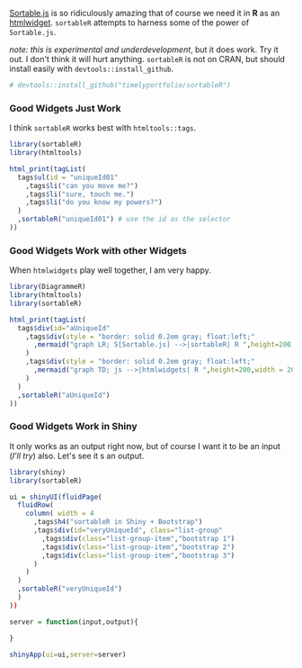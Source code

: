 [Sortable.js](http://rubaxa.github.io/Sortable) is so ridiculously amazing that of course we need it in **R** as an [htmlwidget](http://htmlwidgets.org).  `sortableR` attempts to harness some of the power of `Sortable.js`.

*note: this is experimental and underdevelopment*, but it does work.  Try it out.  I don't think it will hurt anything.  `sortableR` is not on CRAN, but should install easily with `devtools::install_github`.

```r
# devtools::install_github("timelyportfolio/sortableR")
```

### Good Widgets Just Work

I think `sortableR` works best with `htmltools::tags`.

```r
library(sortableR)
library(htmltools)

html_print(tagList(
  tags$ul(id = "uniqueId01"
    ,tags$li("can you move me?")
    ,tags$li("sure, touch me.")
    ,tags$li("do you know my powers?")
  )
  ,sortableR("uniqueId01") # use the id as the selector
))
```

### Good Widgets Work with other Widgets

When `htmlwidgets` play well together, I am very happy.

```r
library(DiagrammeR)
library(htmltools)
library(sortableR)

html_print(tagList(
  tags$div(id="aUniqueId"
    ,tags$div(style = "border: solid 0.2em gray; float:left;"
      ,mermaid("graph LR; S[Sortable.js] -->|sortableR| R ",height=200,width = 200)
    )
    ,tags$div(style = "border: solid 0.2em gray; float:left;"
      ,mermaid("graph TD; js -->|htmlwidgets| R ",height=200,width = 200)
    )
  )
  ,sortableR("aUniqueId")
))

```

### Good Widgets Work in Shiny

It only works as an output right now, but of course I want it to be an input (*I'll try*) also.  Let's see it s an output.

```r
library(shiny)
library(sortableR)

ui = shinyUI(fluidPage(
  fluidRow(
    column( width = 4
      ,tags$h4("sortableR in Shiny + Bootstrap")
      ,tags$div(id="veryUniqueId", class="list-group"
        ,tags$div(class="list-group-item","bootstrap 1")
        ,tags$div(class="list-group-item","bootstrap 2")
        ,tags$div(class="list-group-item","bootstrap 3")
      )
    )
  )
  ,sortableR("veryUniqueId")
  )
))

server = function(input,output){

}

shinyApp(ui=ui,server=server)
```
